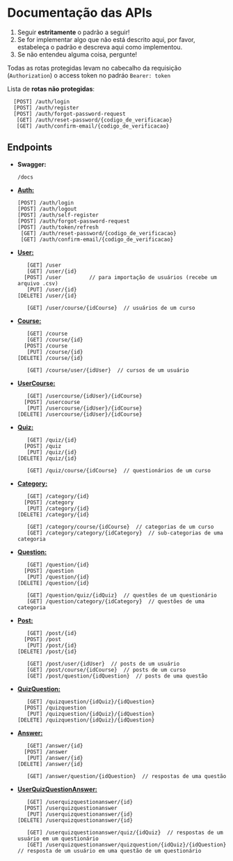 #  Documentação das APIs

1. Seguir **estritamente** o padrão a seguir! 
2. Se for implementar algo que não está descrito aqui, por favor, estabeleça o padrão e descreva aqui como implementou.
3. Se não entendeu alguma coisa, pergunte!  

Todas as rotas protegidas levam no cabecalho da requisição (`Authorization`) o access token no padráo `Bearer: token`

Lista de **rotas não protegidas**:

      [POST] /auth/login  
      [POST] /auth/register  
      [POST] /auth/forgot-password-request
       [GET] /auth/reset-password/{codigo_de_verificacao}  
       [GET] /auth/confirm-email/{codigo_de_verificacao}  

##  Endpoints

- **Swagger:**
  
      /docs

- [**Auth:**](./Auth.md)
  
      [POST] /auth/login  
      [POST] /auth/logout  
      [POST] /auth/self-register  
      [POST] /auth/forgot-password-request
      [POST] /auth/token/refresh  
       [GET] /auth/reset-password/{codigo_de_verificacao}  
       [GET] /auth/confirm-email/{codigo_de_verificacao}  

- [**User:**](./User.md)
  
         [GET] /user  
         [GET] /user/{id}  
        [POST] /user         // para importação de usuários (recebe um arquivo .csv)
         [PUT] /user/{id}  
      [DELETE] /user/{id}  

         [GET] /user/course/{idCourse}  // usuários de um curso  

- [**Course:**](./Course.md)  

         [GET] /course  
         [GET] /course/{id}  
        [POST] /course  
         [PUT] /course/{id}  
      [DELETE] /course/{id}  

         [GET] /course/user/{idUser}  // cursos de um usuário  

- [**UserCourse:**](./UserCourse.md)  

         [GET] /usercourse/{idUser}/{idCourse}  
        [POST] /usercourse  
         [PUT] /usercourse/{idUser}/{idCourse}  
      [DELETE] /usercourse/{idUser}/{idCourse}  

- [**Quiz:**](./Quiz.md)  

         [GET] /quiz/{id}  
        [POST] /quiz  
         [PUT] /quiz/{id}  
      [DELETE] /quiz/{id}  

         [GET] /quiz/course/{idCourse}  // questionários de um curso   

- [**Category:**](./Category.md)  

         [GET] /category/{id}  
        [POST] /category  
         [PUT] /category/{id}  
      [DELETE] /category/{id}

         [GET] /category/course/{idCourse}  // categorias de um curso
         [GET] /category/category/{idCategory}  // sub-categorias de uma categoria
  
- [**Question:**](./Question.md)  

         [GET] /question/{id}  
        [POST] /question  
         [PUT] /question/{id}  
      [DELETE] /question/{id}  

         [GET] /question/quiz/{idQuiz}  // questões de um questionário  
         [GET] /question/category/{idCategory}  // questões de uma categoria  

- [**Post:**](./Post.md)

         [GET] /post/{id}  
        [POST] /post  
         [PUT] /post/{id}  
      [DELETE] /post/{id}  

         [GET] /post/user/{idUser}  // posts de um usuário  
         [GET] /post/course/{idCourse}  // posts de um curso   
         [GET] /post/question/{idQuestion}  // posts de uma questão  

- [**QuizQuestion:**](./QuizQuestion.md)  

         [GET] /quizquestion/{idQuiz}/{idQuestion}  
        [POST] /quizquestion  
         [PUT] /quizquestion/{idQuiz}/{idQuestion}  
      [DELETE] /quizquestion/{idQuiz}/{idQuestion}

- [**Answer:**](./Answer.md)  

         [GET] /answer/{id}  
        [POST] /answer  
         [PUT] /answer/{id}  
      [DELETE] /answer/{id}  

         [GET] /answer/question/{idQuestion}  // respostas de uma questão  

- [**UserQuizQuestionAnswer:**](./UserQuizQuestionAnswer.md)  

         [GET] /userquizquestionanswer/{id}  
        [POST] /userquizquestionanswer  
         [PUT] /userquizquestionanswer/{id}  
      [DELETE] /userquizquestionanswer/{id}  

         [GET] /userquizquestionanswer/quiz/{idQuiz}  // respostas de um usuário em um questionário
         [GET] /userquizquestionanswer/quizquestion/{idQuiz}/{idQuestion}  // resposta de um usuário em uma questão de um questionário

